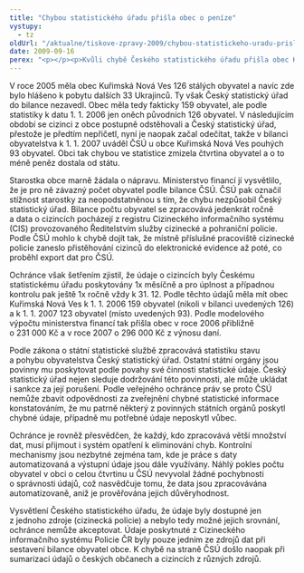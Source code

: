 ```yaml
---
title: "Chybou statistického úřadu přišla obec o peníze"
vystupy:
  - tz
oldUrl: "/aktualne/tiskove-zpravy-2009/chybou-statistickeho-uradu-prisla-obec-o-penize"
date: 2009-09-16
perex: "<p></p><p>Kvůli chybě Českého statistického úřadu přišla obec Kuřimská Nová Ves (okr. Brno-venkov) o nemalou částku z finančních prostředků státu. Český statistický úřad totiž nesprávně vykazoval počet obyvatel v obci a kvůli tomu byla Kuřimská Nová Ves poškozena při výpočtu podílu obce na výnosu daně z přidané hodnoty a daní z příjmu. Ochránce proto navrhl, aby Český statistický úřad poskytl obci náhradu škody podle zákona č. 82/1998 Sb., o odpovědnosti za škodu způsobenou při výkonu veřejné moci rozhodnutím nebo nesprávným úředním postupem, pokud obec nárok na náhradu škody uplatní. Český statistický úřad neuznává svou odpovědnost za chybně sestavenou bilanci obyvatel a neakceptuje ani návrh na náhradu způsobené škody. <span style=\"FONT-WEIGHT: bold\">Ochránce se proto rozhodl využít svého zákonného oprávnění použít medializaci jako formu sankce a informovat veřejnost o svých zjištěních.</span></p>"
---
```


<!-- imported from the old website -->

<p class="Normln">V roce 2005 měla obec Kuřimská Nová Ves 126 stálých obyvatel a navíc zde bylo hlášeno k pobytu dalších 33 Ukrajinců. Ty však Český statistický úřad do bilance nezavedl. Obec měla tedy fakticky 159 obyvatel, ale podle statistiky k datu 1. 1. 2006 jen oněch původních 126 obyvatel. V následujícím období se cizinci z obce postupně odstěhovali a Český statistický úřad, přestože je předtím nepřičetl, nyní je naopak začal odečítat, takže v bilanci obyvatelstva k 1. 1. 2007 uváděl ČSÚ u obce Kuřimská Nová Ves pouhých 93 obyvatel. Obci tak chybou ve statistice zmizela čtvrtina obyvatel a o to méně peněz dostala od státu.</p><p class="Normln">Starostka obce marně žádala o nápravu. Ministerstvo financí jí vysvětlilo, že je pro ně závazný počet obyvatel podle bilance ČSÚ. ČSÚ pak označil stížnost starostky za neopodstatněnou s tím, že chybu nezpůsobil Český statistický úřad. Bilance počtu obyvatel se zpracovává jedenkrát ročně a data o cizincích pocházejí z registru Cizineckého informačního systému (CIS) provozovaného Ředitelstvím služby cizinecké a pohraniční policie. Podle ČSÚ mohlo k chybě dojít tak, že místně příslušné pracoviště cizinecké policie zaneslo přistěhování cizinců do elektronické evidence až poté, co proběhl export dat pro ČSÚ.</p><p class="Normln">Ochránce však šetřením zjistil, že údaje o cizincích byly Českému statistickému úřadu poskytovány 1x měsíčně a pro úplnost a případnou kontrolu pak ještě 1x ročně vždy k 31. 12. Podle těchto údajů měla mít obec Kuřimská Nová Ves k 1. 1. 2006 159 obyvatel (nikoli v bilanci uvedených 126) a k 1. 1. 2007 123 obyvatel (místo uvedených 93). Podle modelového výpočtu ministerstva financí tak přišla obec v roce 2006 přibližně o 231 000 Kč a v roce 2007 o 296 000 Kč z výnosu daní.</p><p class="Normln">Podle zákona o státní statistické službě zpracovává statistiku stavu a pohybu obyvatelstva Český statistický úřad. Ostatní státní orgány jsou povinny mu poskytovat podle povahy své činnosti statistické údaje. Český statistický úřad nejen sleduje dodržování této povinnosti, ale může ukládat i sankce za její porušení. Podle veřejného ochránce práv se proto ČSÚ nemůže zbavit odpovědnosti za zveřejnění chybné statistické informace konstatováním, že mu patrně některý z povinných státních orgánů poskytl chybné údaje, případně mu potřebné údaje neposkytl vůbec.</p><p class="Normln">Ochránce je rovněž přesvědčen, že každý, kdo zpracovává větší množství dat, musí přijmout i systém opatření k eliminování chyb. Kontrolní mechanismy jsou nezbytné zejména tam, kde je práce s daty automatizovaná a výstupní údaje jsou dále využívány. Náhlý pokles počtu obyvatel v obci o celou čtvrtinu u ČSÚ nevyvolal žádné pochybnosti o správnosti údajů, což nasvědčuje tomu, že data jsou zpracovávána automatizovaně, aniž je prověřována jejich důvěryhodnost.</p><p class="Normln">Vysvětlení Českého statistického úřadu, že údaje byly dostupné jen z jednoho zdroje (cizinecká policie) a nebylo tedy možné jejich srovnání, ochránce nemůže akceptovat. Údaje poskytnuté z Cizineckého informačního systému Policie ČR byly pouze jedním ze zdrojů dat při sestavení bilance obyvatel obce. K chybě na straně ČSÚ došlo naopak při sumarizaci údajů o českých občanech a cizincích z různých zdrojů.</p><p class="Normln"> </p>
